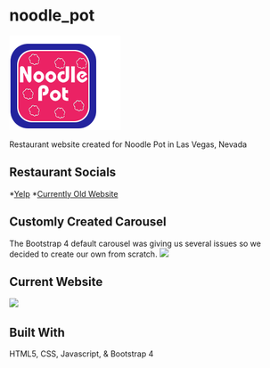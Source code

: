 # noodle_pot
![noodle pot logo](images/Noodle_Pot_Stamp_2.png)

Restaurant website created for Noodle Pot in Las Vegas, Nevada

## Restaurant Socials
*[Yelp](https://www.yelp.com/biz/noodle-pot-las-vegas)
*[Currently Old Website](http://noodlepotlasvegas.bestcafes.online/)

## Customly Created Carousel
The Bootstrap 4 default carousel was giving us several issues so we decided to create our own from scratch.
![](gifs/Cara.gif)

## Current Website
![](gifs/website.gif)

## Built With
HTML5, CSS, Javascript, & Bootstrap 4 

